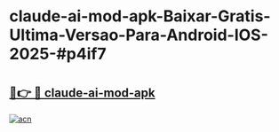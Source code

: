 # claude-ai-mod-apk-Baixar-Gratis-Ultima-Versao-Para-Android-IOS-2025-#p4if7

# <h2><a href="https://ainizakaria.my?title=claude-ai-mod-apk&ref=22M">🔗👉 🔴 claude-ai-mod-apk</a></h2>

[![acn](https://github.com/user-attachments/assets/0f9c940e-d8b0-45ae-aac7-cd30a18b3e1c)](https://ainizakaria.my?title=claude-ai-mod-apk&ref=22M)

